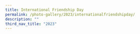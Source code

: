 ```yaml
---
title: International Friendship Day
permalink: /photo-gallery/2023/internationalfriendshipday/
description: ""
third_nav_title: "2023"
---
```

